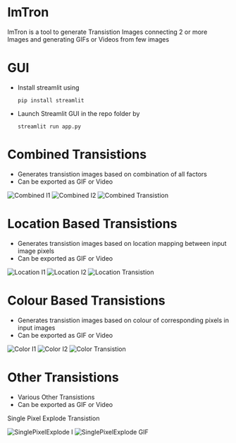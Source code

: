 # ImTron
 ImTron is a tool to generate Transistion Images connecting 2 or more Images and generating GIFs or Videos from few images

# GUI
 - Install streamlit using
   ```
   pip install streamlit
   ```
 - Launch Streamlit GUI in the repo folder by
   ```
   streamlit run app.py
   ```
 
# Combined Transistions
   - Generates transistion images based on combination of all factors
   - Can be exported as GIF or Video
   
   ![Combined I1](Images/LocationColorTrans_I1.png)
   ![Combined I2](Images/LocationColorTrans_I2.png)
   ![Combined Transistion](Images/LocationColorTrans_GIF.gif)
   
# Location Based Transistions
   - Generates transistion images based on location mapping between input image pixels
   - Can be exported as GIF or Video
   
   ![Location I1](Images/LocationTrans_I1.png)
   ![Location I2](Images/LocationTrans_I2.png)
   ![Location Transistion](Images/LocationTrans_GIF.gif)
   
# Colour Based Transistions
   - Generates transistion images based on colour of corresponding pixels in input images
   - Can be exported as GIF or Video
   
   ![Color I1](Images/ColorTrans_I1.png)
   ![Color I2](Images/ColorTrans_I2.png)
   ![Color Transistion](Images/ColorTrans_GIF.gif)
   
# Other Transistions
   - Various Other Transistions
   - Can be exported as GIF or Video
   
   Single Pixel Explode Transistion
   
   ![SinglePixelExplode I](Images/SinglePixelExplode_I.png)
   ![SinglePixelExplode GIF](Images/SinglePixelExplode_GIF.gif)
